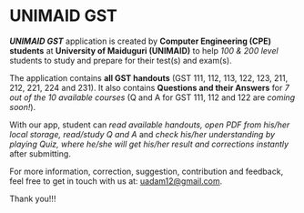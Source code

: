 # UNIMAID GST

_**UNIMAID GST**_ application is created by **Computer Engineering (CPE) students** at **University of Maiduguri (UNIMAID)** to help _100 & 200 level_ students to study and prepare for their test(s) and exam(s).

The application contains **all GST handouts** (GST 111, 112, 113, 122, 123, 211, 212, 221, 224 and 231). It also contains **Questions and their Answers** for *7 out of the 10 available courses* (Q and A for GST 111, 112 and 122 are *coming soon!*).

With our app, student can *read available handouts, open PDF from his/her local storage, read/study Q and A* and *check his/her understanding by playing Quiz, where he/she will get his/her result and corrections instantly* after submitting.

For more information, correction, suggestion, contribution and feedback, feel free to get in touch with us at: [uadam12@gmail.com](mailto:uadam12@gmail.com).

Thank you!!!
